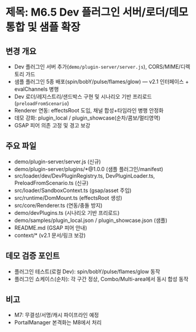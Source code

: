 
# 제목: M6.5 Dev 플러그인 서버/로더/데모 통합 및 샘플 확장

## 변경 개요
- Dev 플러그인 서버 추가(`demo/plugin-server/server.js`), CORS/MIME/디렉토리 가드
- 샘플 플러그인 5종 배포(spin/bobY/pulse/flames/glow) — v2.1 인터페이스 + evalChannels 병행
- Dev 로더/레지스트리/샌드박스 구현 및 시나리오 기반 프리로드(`preloadFromScenario`)
- Renderer 연동: effectsRoot 도입, 채널 합성+타임라인 병행 안정화
- 데모 강화: plugin_local / plugin_showcase(순차/콤보/멀티영역)
- GSAP 피어 의존 고정 및 경고 보강

## 주요 파일
- demo/plugin-server/server.js (신규)
- demo/plugin-server/plugins/*@1.0.0 (샘플 플러그인/manifest)
- src/loader/dev/DevPluginRegistry.ts, DevPluginLoader.ts, PreloadFromScenario.ts (신규)
- src/loader/SandboxContext.ts (gsap/asset 주입)
- src/runtime/DomMount.ts (effectsRoot 생성)
- src/core/Renderer.ts (연동/충돌 방지)
- demo/devPlugins.ts (시나리오 기반 프리로드)
- demo/samples/plugin_local.json / plugin_showcase.json (샘플)
- README.md (GSAP 피어 안내)
- context/* (v2.1 문서/링크 보강)

## 데모 검증 포인트
- 플러그인 테스트(로컬 Dev): spin/bobY/pulse/flames/glow 동작
- 플러그인 쇼케이스(순차): 각 구간 정상, Combo/Multi-area에서 동시 합성 동작

## 비고
- M7: 무결성/서명/캐시 파이프라인 예정
- PortalManager 본격화는 M8에서 처리
